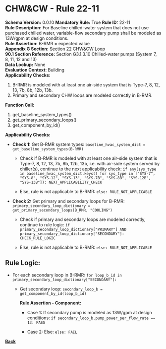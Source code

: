 
# CHW&CW - Rule 22-11  

**Schema Version:** 0.0.10 **Mandatory Rule:** True
**Rule ID:** 22-11  
**Rule Description:** For Baseline chilled-water system that does not use purchased chilled water, variable-flow secondary pump shall be modeled as 13W/gpm at design conditions.  
**Rule Assertion:** B-RMR = expected value  
**Appendix G Section:** Section 22 CHW&CW Loop  
**90.1 Section Reference:** Section G3.1.3.10 Chilled-water pumps (System 7, 8, 11, 12 and 13)  
**Data Lookup:** None  
**Evaluation Context:** Building  
**Applicability Checks:**  

1. B-RMR is modeled with at least one air-side system that is Type-7, 8, 12, 13, 7b, 8b, 12b, 13b.
2. Primary and secondary CHW loops are modeled correctly in B-RMR.

**Function Call:**  

1. get_baseline_system_types()
2. get_primary_secondary_loops()
3. get_component_by_id()

**Applicability Checks:**  

- **Check 1:** Get B-RMR system types: `baseline_hvac_system_dict = get_baseline_system_types(B-RMR)`

  - Check if B-RMR is modeled with at least one air-side system that is Type-7, 8, 12, 13, 7b, 8b, 12b, 13b, i.e. with air-side system served by chiller(s), continue to the next applicability check: `if any(sys_type in baseline_hvac_system_dict.keys() for sys_type in ["SYS-7", "SYS-8", "SYS-12", "SYS-13", "SYS-7B", "SYS-8B", "SYS-12B", "SYS-13B"]): NEXT_APPLICABILITY_CHECK`

  - Else, rule is not applicable to B-RMR: `else: RULE_NOT_APPLICABLE`

- **Check 2:** Get primary and secondary loops for B-RMR: `primary_secondary_loop_dictionary = get_primary_secondary_loops(B_RMR, "COOLING")`

  - Check if primary and secondary loops are modeled correctly, continue to rule logic: `if primary_secondary_loop_dictionary["PRIMARY"] AND primary_secondary_loop_dictionary["SECONDARY"]: CHECK_RULE_LOGIC`

  - Else, rule is not applicable to B-RMR: `else: RULE_NOT_APPLICABLE`

## Rule Logic:  

- For each secondary loop in B-RMR: `for loop_b_id in primary_secondary_loop_dictionary["SECONDARY"]:`

  - Get secondary loop: `secondary_loop_b = get_component_by_id(loop_b_id)`

    **Rule Assertion - Component:**

    - Case 1: If secondary pump is modeled as 13W/gpm at design conditions: `if secondary_loop_b.pump_power_per_flow_rate == 13: PASS`

    - Case 2: Else: `else: FAIL`

**[Back](../_toc.md)**
